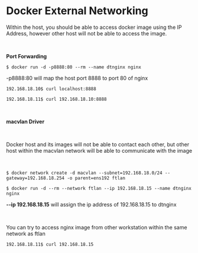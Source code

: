 # Docker External Networking

Within the host, you should be able to access docker image using the IP Address, however other host will not be able to access the image.

​

**Port Forwarding**

`$ docker run -d -p8888:80 --rm --name dtnginx nginx`

-p8888:80 will map the host port 8888 to port 80 of nginx

`192.168.18.10$ curl localhost:8888`

`192.168.18.11$ curl 192.168.18.10:8888`

​

**macvlan Driver**

​

Docker host and its images will not be able to contact each other, but other host within the macvlan network will be able to communicate with the image

​

`$ docker network create -d macvlan --subnet=192.168.18.0/24 --gateway=192.168.18.254 -o parent=ens192 ftlan`

`$ docker run -d --rm --network ftlan --ip 192.168.18.15 --name dtnginx nginx`

**--ip 192.168.18.15** will assign the ip address of 192.168.18.15 to dtnginx

​

You can try to access nginx image from other workstation within the same network as ftlan

`192.168.18.11$ curl 192.168.18.15`
